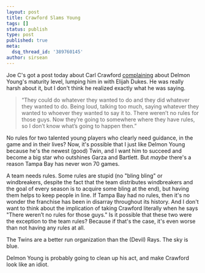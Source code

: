 ```yaml
---
layout: post
title: Crawford Slams Young
tags: []
status: publish
type: post
published: true
meta:
  dsq_thread_id: '389760145'
author: sirsean
---
```

Joe C's got a post today about Carl Crawford <a href="http://nc.startribune.com/blogs/christensen/?p=494">complaining</a> about Delmon Young's maturity level, lumping him in with Elijah Dukes. He was really harsh about it, but I don't think he realized exactly what he was saying.
<blockquote>“They could do whatever they wanted to do and they did whatever they wanted to do. Being loud, talking too much, saying whatever they wanted to whoever they wanted to say it to. There weren’t no rules for those guys. Now they’re going to somewhere where they have rules, so I don’t know what’s going to happen then.”</blockquote>
No rules for two talented young players who clearly need guidance, in the game and in their lives? Now, it's possible that I just like Delmon Young because he's the newest (good) Twin, and I want him to succeed and become a big star who outshines Garza and Bartlett. But <em>maybe</em> there's a reason Tampa Bay has never won 70 games.

A team needs rules. Some rules are stupid (no "bling bling" or windbreakers, despite the fact that the team distributes windbreakers and the goal of every season is to acquire some bling at the end), but having them helps to keep people in line. If Tampa Bay had no rules, then it's no wonder the franchise has been in disarray throughout its history. And I don't want to think about the implication of taking Crawford literally when he says "There weren’t no rules for those guys." Is it possible that these two were the exception to the team rules? Because if that's the case, it's even worse than not having any rules at all.

The Twins are a better run organization than the (Devil) Rays. The sky is blue.

Delmon Young is probably going to clean up his act, and make Crawford look like an idiot.
